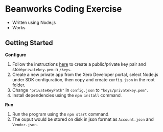 # Beanworks Coding Exercise

- Written using Node.js
- Works

## Getting Started

**Configure**

1. Follow the instructions [here](https://developer.xero.com/documentation/api-guides/create-publicprivate-key) to create a public/private key pair and store`privatekey.pem` in `/keys`.
2. Create a new private app from the Xero Developer portal, select Node.js under SDK configuration, then copy and create `config.json` in the root folder.
3. Change `"privateKeyPath"` in `config.json` to `"keys/privatekey.pem"`.
4. Install dependencies using the `npm install` command.

**Run**

1. Run the program using the `npm start` command.
2. The ouput would be stored on disk in json format as `Account.json` and `Vendor.json`.
